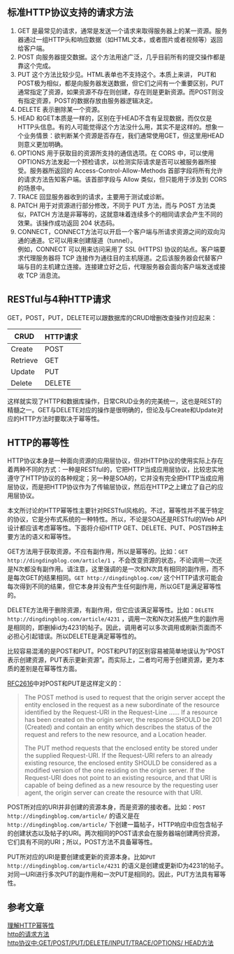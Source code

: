 ## 标准HTTP协议支持的请求方法
1. GET 是最常见的请求，通常是发送一个请求来取得服务器上的某一资源。服务器通过一组HTTP头和响应数据（如HTML文本，或者图片或者视频等）返回给客户端。
2. POST 向服务器提交数据。这个方法用途广泛，几乎目前所有的提交操作都是靠这个完成。
3. PUT 这个方法比较少见。HTML表单也不支持这个。本质上来讲， PUT和POST极为相似，都是向服务器发送数据，但它们之间有一个重要区别，PUT通常指定了资源，如果资源不存在则创建，存在则是更新资源。而POST则没有指定资源，POST的数据存放由服务器逻辑决定。
4. DELETE 表示删除某一个资源。
5. HEAD 和GET本质是一样的，区别在于HEAD不含有呈现数据，而仅仅是HTTP头信息。有的人可能觉得这个方法没什么用，其实不是这样的。想象一个业务情景：欲判断某个资源是否存在，我们通常使用GET，但这里用HEAD则意义更加明确。
6. OPTIONS  用于获取目的资源所支持的通信选项。在 CORS 中，可以使用OPTIONS方法发起一个预检请求，以检测实际请求是否可以被服务器所接受。服务器所返回的 Access-Control-Allow-Methods 首部字段将所有允许的请求方法告知客户端。该首部字段与 Allow 类似，但只能用于涉及到 CORS 的场景中。
7. TRACE  回显服务器收到的请求，主要用于测试或诊断。
8. PATCH  用于对资源进行部分修改，不同于 PUT 方法，而与 POST 方法类似，PATCH  方法是非幂等的，这就意味着连续多个的相同请求会产生不同的效果。该操作成功返回 204 状态码。
9. CONNECT，CONNECT方法可以开启一个客户端与所请求资源之间的双向沟通的通道。它可以用来创建隧道（tunnel）。    
例如，CONNECT 可以用来访问采用了 SSL (HTTPS)  协议的站点。客户端要求代理服务器将 TCP 连接作为通往目的主机隧道。之后该服务器会代替客户端与目的主机建立连接。连接建立好之后，代理服务器会面向客户端发送或接收 TCP 消息流。

## RESTful与4种HTTP请求
GET，POST，PUT，DELETE可以跟数据库的CRUD增删改查操作对应起来：

CRUD | HTTP请求
---|---
Create | POST
Retrieve | GET  
Update | PUT  
Delete | DELETE  

这样就实现了HTTP和数据库操作，日常CRUD业务的完美统一，这也是REST的精髓之一。GET与DELETE对应的操作是很明确的，但论及与Create和Update对应的HTTP方法时要取决于幂等性。

## HTTP的幂等性
HTTP协议本身是一种面向资源的应用层协议，但对HTTP协议的使用实际上存在着两种不同的方式：一种是RESTful的，它把HTTP当成应用层协议，比较忠实地遵守了HTTP协议的各种规定；另一种是SOA的，它并没有完全把HTTP当成应用层协议，而是把HTTP协议作为了传输层协议，然后在HTTP之上建立了自己的应用层协议。

本文所讨论的HTTP幂等性主要针对RESTful风格的。不过，幂等性并不属于特定的协议，它是分布式系统的一种特性。所以，不论是SOA还是RESTful的Web API设计都应该考虑幂等性。下面将介绍HTTP GET、DELETE、PUT、POST四种主要方法的语义和幂等性。

GET方法用于获取资源，不应有副作用，所以是幂等的。比如：``GET http://dingdingblog.com/article/1`` ，不会改变资源的状态，不论调用一次还是N次都没有副作用。请注意，这里强调的是一次和N次具有相同的副作用，而不是每次GET的结果相同。``GET http://dingdingblog.com/`` 这个HTTP请求可能会每次得到不同的结果，但它本身并没有产生任何副作用，所以GET是满足幂等性的。

DELETE方法用于删除资源，有副作用，但它应该满足幂等性。比如：``DELETE http://dingdingblog.com/article/4231`` ，调用一次和N次对系统产生的副作用是相同的，即删掉id为4231的帖子。因此，调用者可以多次调用或刷新页面而不必担心引起错误。所以DELETE是满足幂等性的。

比较容易混淆的是POST和PUT。POST和PUT的区别容易被简单地误认为“POST表示创建资源，PUT表示更新资源”。而实际上，二者均可用于创建资源，更为本质的差别是在幂等性方面。

[RFC2616](https://www.ietf.org/rfc/rfc2616)中对POST和PUT是这样定义的：
>The POST method is used to request that the origin server accept the entity enclosed in the request as a new subordinate of the resource identified by the Request-URI in the Request-Line ...... If a resource has been created on the origin server, the response SHOULD be 201 (Created) and contain an entity which describes the status of the request and refers to the new resource, and a Location header.
>
>The PUT method requests that the enclosed entity be stored under the supplied Request-URI. If the Request-URI refers to an already existing resource, the enclosed entity SHOULD be considered as a modified version of the one residing on the origin server. If the Request-URI does not point to an existing resource, and that URI is capable of being defined as a new resource by the requesting user agent, the origin server can create the resource with that URI.

POST所对应的URI并非创建的资源本身，而是资源的接收者。比如：``POST http://dingdingblog.com/article/`` 的语义是在``http://dingdingblog.com/article/`` 下创建一篇帖子，HTTP响应中应包含帖子的创建状态以及帖子的URI。两次相同的POST请求会在服务器端创建两份资源，它们具有不同的URI；所以，POST方法不具备幂等性。

PUT所对应的URI是要创建或更新的资源本身。比如``PUT http://dingdingblog.com/article/4231`` 的语义是创建或更新ID为4231的帖子。对同一URI进行多次PUT的副作用和一次PUT是相同的。因此，PUT方法具有幂等性。

## 参考文章
[理解HTTP幂等性](http://www.cnblogs.com/weidagang2046/archive/2011/06/04/2063696.html)  
[http的请求方法](http://blog.csdn.net/u010529455/article/details/42918639)   
[http协议中:GET/POST/PUT/DELETE/INPUT/TRACE/OPTIONS/ HEAD方法](http://blog.csdn.net/truong/article/details/19936541)
